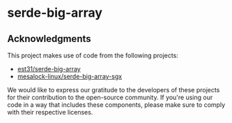 # serde-big-array

## Acknowledgments
This project makes use of code from the following projects:

* [est31/serde-big-array](https://github.com/est31/serde-big-array)
* [mesalock-linux/serde-big-array-sgx](https://github.com/mesalock-linux/serde-big-array-sgx)

We would like to express our gratitude to the developers of these projects for their contribution to the open-source community. If you're using our code in a way that includes these components, please make sure to comply with their respective licenses.

